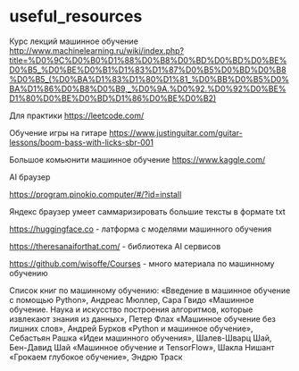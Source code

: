 # useful_resources
Курс лекций машинное обучение
http://www.machinelearning.ru/wiki/index.php?title=%D0%9C%D0%B0%D1%88%D0%B8%D0%BD%D0%BD%D0%BE%D0%B5_%D0%BE%D0%B1%D1%83%D1%87%D0%B5%D0%BD%D0%B8%D0%B5_(%D0%BA%D1%83%D1%80%D1%81_%D0%BB%D0%B5%D0%BA%D1%86%D0%B8%D0%B9,_%D0%9A.%D0%92.%D0%92%D0%BE%D1%80%D0%BE%D0%BD%D1%86%D0%BE%D0%B2)

Для практики 
https://leetcode.com/

Обучение игры на гитаре
https://www.justinguitar.com/guitar-lessons/boom-bass-with-licks-sbr-001

Большое комьюнити машинное обучение
https://www.kaggle.com/

AI браузер

https://program.pinokio.computer/#/?id=install

Яндекс браузер умеет саммаризировать большие тексты в формате txt

https://huggingface.co - латформа с моделями машинного обучения

https://theresanaiforthat.com/ - библиотека AI сервисов

https://github.com/wisoffe/Courses - много материала по машинному обучению

Список книг по машинному обучению:
«Введение в машинное обучение с помощью Python», Андреас Мюллер, Сара Гвидо
«Машинное обучение. Наука и искусство построения алгоритмов, которые извлекают знания из данных», Петер Флах
«Машинное обучение без лишних слов», Андрей Бурков
«Python и машинное обучение», Себастьян Рашка
«Идеи машинного обучения», Шалев-Шварц Шай, Бен-Давид Шай
«Машинное обучение и TensorFlow», Шакла Нишант
«Грокаем глубокое обучение», Эндрю Траск